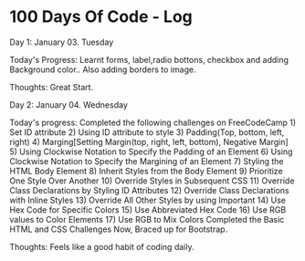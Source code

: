# 100 Days Of Code - Log

Day 1: January 03. Tuesday

Today's Progress: Learnt forms, label,radio bottons, checkbox and adding Background color..
Also adding borders to image.

Thoughts: Great Start.

Day 2: January 04. Wednesday

Today's progress: Completed the following challenges on FreeCodeCamp
			1) Set ID attribute
			2) Using ID attribute to style
			3) Padding(Top, bottom, left, right)
			4) Marging[Setting Margin(top, right, left, bottom), Negative Margin]
			5) Using Clockwise Notation to Specify the Padding of an Element
			6) Using Clockwise Notation to Specify the Margining of an Element
			7) Styling the HTML Body Element
			8) Inherit Styles from the Body Element
			9) Prioritize One Style Over Another
			10) Override Styles in Subsequent CSS
			11) Override Class Declarations by Styling ID Attributes
			12) Override Class Declarations with Inline Styles
			13) Override All Other Styles by using Important
			14) Use Hex Code for Specific Colors
			15) Use Abbreviated Hex Code
			16) Use RGB values to Color Elements
			17) Use RGB to Mix Colors 
Completed the Basic HTML and CSS Challenges
Now, Braced up for Bootstrap.

Thoughts: Feels like a good habit of coding daily.

			
